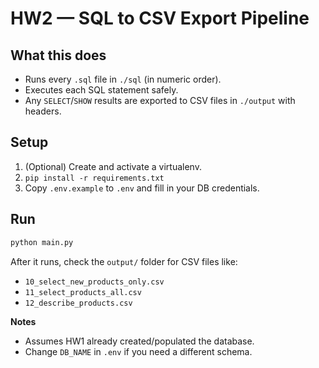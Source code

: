 # HW2 — SQL to CSV Export Pipeline

## What this does
- Runs every `.sql` file in `./sql` (in numeric order).
- Executes each SQL statement safely.
- Any `SELECT`/`SHOW` results are exported to CSV files in `./output` with headers.

## Setup
1. (Optional) Create and activate a virtualenv.
2. `pip install -r requirements.txt`
3. Copy `.env.example` to `.env` and fill in your DB credentials.

## Run
```bash
python main.py
```

After it runs, check the `output/` folder for CSV files like:

* `10_select_new_products_only.csv`
* `11_select_products_all.csv`
* `12_describe_products.csv`

**Notes**

* Assumes HW1 already created/populated the database.
* Change `DB_NAME` in `.env` if you need a different schema.
